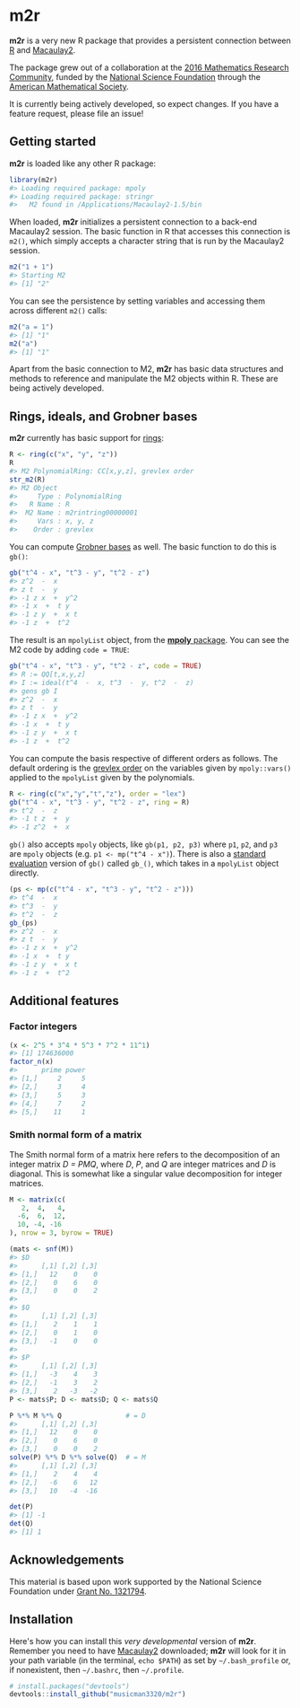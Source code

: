 <!-- README.md is generated from README.Rmd. Please edit that file -->
<!-- NOTE: you have to kill any R M2 process before knitting this. -->
**m2r**
=======

**m2r** is a very new R package that provides a persistent connection between [R](https://www.r-project.org) and [Macaulay2](http://www.math.uiuc.edu/Macaulay2/).

The package grew out of a collaboration at the [2016 Mathematics Research Community](http://www.ams.org/programs/research-communities/mrc-16), funded by the [National Science Foundation](http://www.nsf.gov) through the [American Mathematical Society](http://www.ams.org/home/page).

It is currently being actively developed, so expect changes. If you have a feature request, please file an issue!

Getting started
---------------

**m2r** is loaded like any other R package:

``` r
library(m2r)
#> Loading required package: mpoly
#> Loading required package: stringr
#>   M2 found in /Applications/Macaulay2-1.5/bin
```

When loaded, **m2r** initializes a persistent connection to a back-end Macaulay2 session. The basic function in R that accesses this connection is `m2()`, which simply accepts a character string that is run by the Macaulay2 session.

``` r
m2("1 + 1")
#> Starting M2
#> [1] "2"
```

You can see the persistence by setting variables and accessing them across different `m2()` calls:

``` r
m2("a = 1")
#> [1] "1"
m2("a")
#> [1] "1"
```

Apart from the basic connection to M2, **m2r** has basic data structures and methods to reference and manipulate the M2 objects within R. These are being actively developed.

Rings, ideals, and Grobner bases
--------------------------------

**m2r** currently has basic support for [rings](https://en.wikipedia.org/wiki/Ring_(mathematics)):

``` r
R <- ring(c("x", "y", "z"))
R
#> M2 PolynomialRing: CC[x,y,z], grevlex order
str_m2(R)
#> M2 Object
#>     Type : PolynomialRing
#>   R Name : R
#>  M2 Name : m2rintring00000001
#>     Vars : x, y, z
#>    Order : grevlex
```

You can compute [Grobner bases](https://en.wikipedia.org/wiki/Gröbner_basis) as well. The basic function to do this is `gb()`:

``` r
gb("t^4 - x", "t^3 - y", "t^2 - z")
#> z^2  -  x
#> z t  -  y
#> -1 z x  +  y^2
#> -1 x  +  t y
#> -1 z y  +  x t
#> -1 z  +  t^2
```

The result is an `mpolyList` object, from the [**mpoly** package](https://github.com/dkahle/mpoly). You can see the M2 code by adding `code = TRUE`:

``` r
gb("t^4 - x", "t^3 - y", "t^2 - z", code = TRUE)
#> R := QQ[t,x,y,z]
#> I := ideal(t^4  -  x, t^3  -  y, t^2  -  z)
#> gens gb I
#> z^2  -  x
#> z t  -  y
#> -1 z x  +  y^2
#> -1 x  +  t y
#> -1 z y  +  x t
#> -1 z  +  t^2
```

You can compute the basis respective of different orders as follows. The default ordering is the [grevlex order](https://en.wikipedia.org/wiki/Monomial_order) on the variables given by `mpoly::vars()` applied to the `mpolyList` given by the polynomials.

``` r
R <- ring(c("x","y","t","z"), order = "lex")
gb("t^4 - x", "t^3 - y", "t^2 - z", ring = R)
#> t^2  -  z
#> -1 t z  +  y
#> -1 z^2  +  x
```

`gb()` also accepts `mpoly` objects, like `gb(p1, p2, p3)` where `p1`, `p2`, and `p3` are `mpoly` objects (e.g. `p1 <- mp("t^4 - x")`). There is also a [standard evaluation](http://adv-r.had.co.nz/Computing-on-the-language.html) version of `gb()` called `gb_()`, which takes in a `mpolyList` object directly.

``` r
(ps <- mp(c("t^4 - x", "t^3 - y", "t^2 - z")))
#> t^4  -  x
#> t^3  -  y
#> t^2  -  z
gb_(ps)
#> z^2  -  x
#> z t  -  y
#> -1 z x  +  y^2
#> -1 x  +  t y
#> -1 z y  +  x t
#> -1 z  +  t^2
```

Additional features
-------------------

### Factor integers

``` r
(x <- 2^5 * 3^4 * 5^3 * 7^2 * 11^1)
#> [1] 174636000
factor_n(x)
#>      prime power
#> [1,]     2     5
#> [2,]     3     4
#> [3,]     5     3
#> [4,]     7     2
#> [5,]    11     1
```

### Smith normal form of a matrix

The Smith normal form of a matrix here refers to the decomposition of an integer matrix *D = PMQ*, where *D*, *P*, and *Q* are integer matrices and *D* is diagonal. This is somewhat like a singular value decomposition for integer matrices.

``` r
M <- matrix(c(
   2,  4,   4,
  -6,  6,  12,
  10, -4, -16
), nrow = 3, byrow = TRUE)

(mats <- snf(M))
#> $D
#>      [,1] [,2] [,3]
#> [1,]   12    0    0
#> [2,]    0    6    0
#> [3,]    0    0    2
#> 
#> $Q
#>      [,1] [,2] [,3]
#> [1,]    2    1    1
#> [2,]    0    1    0
#> [3,]   -1    0    0
#> 
#> $P
#>      [,1] [,2] [,3]
#> [1,]   -3    4    3
#> [2,]   -1    3    2
#> [3,]    2   -3   -2
P <- mats$P; D <- mats$D; Q <- mats$Q

P %*% M %*% Q                # = D
#>      [,1] [,2] [,3]
#> [1,]   12    0    0
#> [2,]    0    6    0
#> [3,]    0    0    2
solve(P) %*% D %*% solve(Q)  # = M
#>      [,1] [,2] [,3]
#> [1,]    2    4    4
#> [2,]   -6    6   12
#> [3,]   10   -4  -16

det(P)
#> [1] -1
det(Q)
#> [1] 1
```

Acknowledgements
----------------

This material is based upon work supported by the National Science Foundation under [Grant No. 1321794](http://nsf.gov/awardsearch/showAward?AWD_ID=1321794).

Installation
------------

Here's how you can install this *very developmental* version of **m2r**. Remember you need to have [Macaulay2](http://www.math.uiuc.edu/Macaulay2/) downloaded; **m2r** will look for it in your path variable (in the terminal, `echo $PATH`) as set by `~/.bash_profile` or, if nonexistent, then `~/.bashrc`, then `~/.profile`.

``` r
# install.packages("devtools")
devtools::install_github("musicman3320/m2r")
```
